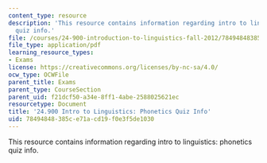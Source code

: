 ```yaml
---
content_type: resource
description: 'This resource contains information regarding intro to linguistics: phonetics
  quiz info.'
file: /courses/24-900-introduction-to-linguistics-fall-2012/78494848385ce71acd19f0e3f5de1030_MIT24_900F12_PhonticQzInfo.pdf
file_type: application/pdf
learning_resource_types:
- Exams
license: https://creativecommons.org/licenses/by-nc-sa/4.0/
ocw_type: OCWFile
parent_title: Exams
parent_type: CourseSection
parent_uid: f21dcf50-a34e-8ff1-4abe-2588025621ec
resourcetype: Document
title: '24.900 Intro to Linguistics: Phonetics Quiz Info'
uid: 78494848-385c-e71a-cd19-f0e3f5de1030
---
```

This resource contains information regarding intro to linguistics: phonetics quiz info.